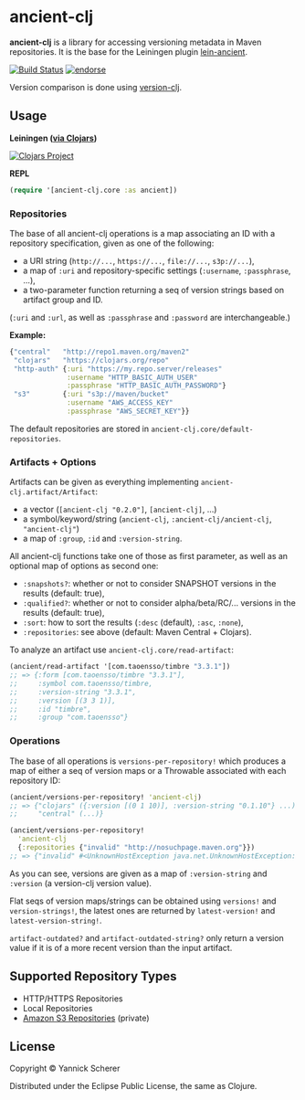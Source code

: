 # ancient-clj

__ancient-clj__ is a library for accessing versioning metadata in Maven repositories.
It is the base for the Leiningen plugin [lein-ancient](https://github.com/xsc/lein-ancient).

[![Build Status](https://travis-ci.org/xsc/ancient-clj.png)](https://travis-ci.org/xsc/ancient-clj)
[![endorse](https://api.coderwall.com/xsc/endorsecount.png)](https://coderwall.com/xsc)

Version comparison is done using [version-clj](https://github.com/xsc/version-clj).

## Usage

__Leiningen ([via Clojars](https://clojars.org/ancient-clj))__

[![Clojars Project](http://clojars.org/ancient-clj/latest-version.svg)](http://clojars.org/ancient-clj)

__REPL__

```clojure
(require '[ancient-clj.core :as ancient])
```

### Repositories

The base of all ancient-clj operations is a map associating an ID with a repository specification, given
as one of the following:

- a URI string (`http://...`, `https://...`, `file://...`, `s3p://...`),
- a map of `:uri` and repository-specific settings (`:username`, `:passphrase`, ...),
- a two-parameter function returning a seq of version strings based on artifact group and ID.

(`:uri` and `:url`, as well as `:passphrase` and `:password` are interchangeable.)

__Example:__

```clojure
{"central"   "http://repo1.maven.org/maven2"
 "clojars"   "https://clojars.org/repo"
 "http-auth" {:uri "https://my.repo.server/releases"
              :username "HTTP_BASIC_AUTH_USER"
              :passphrase "HTTP_BASIC_AUTH_PASSWORD"}
 "s3"        {:uri "s3p://maven/bucket"
              :username "AWS_ACCESS_KEY"
              :passphrase "AWS_SECRET_KEY"}}
```

The default repositories are stored in `ancient-clj.core/default-repositories`.

### Artifacts + Options

Artifacts can be given as everything implementing `ancient-clj.artifact/Artifact`:

- a vector (`[ancient-clj "0.2.0"]`, `[ancient-clj]`, ...)
- a symbol/keyword/string (`ancient-clj`, `:ancient-clj/ancient-clj`, `"ancient-clj"`)
- a map of `:group`, `:id` and `:version-string`.

All ancient-clj functions take one of those as first parameter, as well as an optional map of
options as second one:

- `:snapshots?`: whether or not to consider SNAPSHOT versions in the results (default: true),
- `:qualified?`: whether or not to consider alpha/beta/RC/... versions in the results
  (default: true),
- `:sort`: how to sort the results (`:desc` (default), `:asc`, `:none`),
- `:repositories`: see above (default: Maven Central + Clojars).

To analyze an artifact use `ancient-clj.core/read-artifact`:

```clojure
(ancient/read-artifact '[com.taoensso/timbre "3.3.1"])
;; => {:form [com.taoensso/timbre "3.3.1"],
;;     :symbol com.taoensso/timbre,
;;     :version-string "3.3.1",
;;     :version [(3 3 1)],
;;     :id "timbre",
;;     :group "com.taoensso"}
```

### Operations

The base of all operations is `versions-per-repository!` which produces a map of either
a seq of version maps or a Throwable associated with each repository ID:

```clojure
(ancient/versions-per-repository! 'ancient-clj)
;; => {"clojars" ({:version [(0 1 10)], :version-string "0.1.10"} ...)
;;     "central" (...)}

(ancient/versions-per-repository!
  'ancient-clj
  {:repositories {"invalid" "http://nosuchpage.maven.org"}})
;; => {"invalid" #<UnknownHostException java.net.UnknownHostException: ...>}
```

As you can see, versions are given as a map of `:version-string` and `:version` (a version-clj
version value).

Flat seqs of version maps/strings can be obtained using `versions!` and `version-strings!`, the
latest ones are returned by `latest-version!` and `latest-version-string!`.

`artifact-outdated?` and `artifact-outdated-string?` only return a version value if it is
of a more recent version than the input artifact.

## Supported Repository Types

- HTTP/HTTPS Repositories
- Local Repositories
- [Amazon S3 Repositories](https://github.com/technomancy/s3-wagon-private) (private)

## License

Copyright &copy; Yannick Scherer

Distributed under the Eclipse Public License, the same as Clojure.
